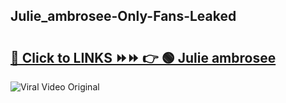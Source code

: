 
 ## Julie_ambrosee-Only-Fans-Leaked

# <h2><a href="https://clipsfans.com/Julie_ambrosee&ref=git">🔗 Click to LINKS ⏩⏩ 👉 🟢 Julie ambrosee </a></h2>

<a href="https://clipsfans.com/Julie_ambrosee&ref=git" rel="nofollow" data-target="animated-image.originalLink"><img src="https://i.ibb.co.com/xMMVF88/686577567.gif" alt="Viral Video Original" style="max-width: 100%; display: inline-block;" data-target="animated-image.originalImage"></a>
